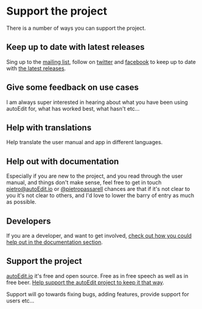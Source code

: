 # Support the project

There is a number of ways you can support the project. 

## Keep up to date with latest releases

Sing up to the [mailing list](), follow on [twitter](http://twitter.com/autoEdit2) and [facebook](https://www.facebook.com/autoEdit.io/) to keep up to date with [the latest releases](https://github.com/OpenNewsLabs/autoEdit_2/releases). 

## Give some feedback on use cases

I am always super interested in hearing about what you have been using autoEdit for, what has worked best, what hasn't etc... 


## Help with translations
Help translate the user manual and app in different languages.

## Help out with documentation 

Especially if you are new to the project, and you read through the user manual, and things don't make sense, feel free to get in touch pietro@autoEdit.io or [@pietropassarell](twitter.com/pietropassarell) chances are that if it's not clear to you it's not clear to others, and I'd love to lower the barry of entry as much as possible. 


## Developers

If you are a developer, and want to get involved, [check out how you could help out in the documentation section](https://pietropassarelli.gitbooks.io/autoedit-2-r-d-documentation-for-developers/).  <!-- TODO: update this link -->


## Support the project

[autoEdit.io](www.autoEdit.io) it's free and open source. Free as in free speech as well as in free beer. [Help support the autoEdit project to keep it that way](). 

<!-- TODO: add link to donor page -->

Support will go towards fixing bugs, adding features, provide support for users etc...